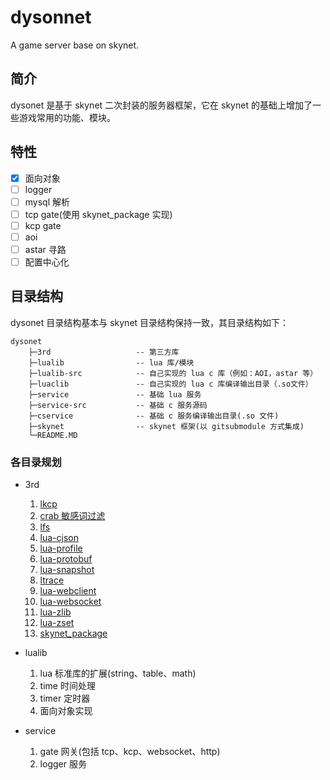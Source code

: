# dysonnet
A game server base on skynet.

## 简介
dysonet 是基于 skynet 二次封装的服务器框架，它在 skynet 的基础上增加了一些游戏常用的功能、模块。

## 特性
- [x] 面向对象
- [ ] logger
- [ ] mysql 解析
- [ ] tcp gate(使用 skynet_package 实现)
- [ ] kcp gate
- [ ] aoi
- [ ] astar 寻路
- [ ] 配置中心化

## 目录结构
dysonet 目录结构基本与 skynet 目录结构保持一致，其目录结构如下：

```
dysonet
    ├─3rd                   -- 第三方库
    ├─lualib                -- lua 库/模块
    ├─lualib-src            -- 自己实现的 lua c 库（例如：AOI，astar 等）
    ├─luaclib               -- 自己实现的 lua c 库编译输出目录（.so文件）
    ├─service               -- 基础 lua 服务
    ├─service-src           -- 基础 c 服务源码
    ├─cservice              -- 基础 c 服务编译输出目录(.so 文件)
    ├─skynet                -- skynet 框架(以 gitsubmodule 方式集成)
    └─README.MD
```

### 各目录规划
- 3rd
    1.  [lkcp](https://github.com/xiyoo0812/lkcp)
    2.  [crab 敏感词过滤](https://github.com/xjdrew/crab)
    3.  [lfs](https://github.com/keplerproject/luafilesystem)
    4.  [lua-cjson](https://github.com/mpx/lua-cjson)
    5.  [lua-profile](https://github.com/lvzixun/luaprofile)
    6.  [lua-protobuf](https://github.com/starwing/lua-protobuf)
    7.  [lua-snapshot](https://github.com/sundream/lua-snapshot)
    8.  [ltrace](https://github.com/rocaltair/ltrace)
    9.  [lua-webclient](https://github.com/dpull/lua-webclient)
    10. [lua-websocket]()
    11. [lua-zlib](https://github.com/brimworks/lua-zlib)
    12. [lua-zset](https://github.com/xjdrew/lua-zset)
    13. [skynet_package](https://github.com/cloudwu/skynet_package)

- lualib
    1. lua 标准库的扩展(string、table、math)
    2. time 时间处理
    3. timer 定时器
    4. 面向对象实现

- service
    1. gate 网关(包括 tcp、kcp、websocket、http)
    2. logger 服务